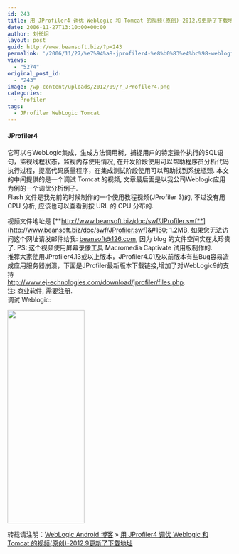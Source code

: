 ```yaml
---
id: 243
title: 用 JProfiler4 调优 Weblogic 和 Tomcat 的视频(原创)-2012.9更新了下载地址
date: 2006-11-27T13:10:00+00:00
author: 刘长炯
layout: post
guid: http://www.beansoft.biz/?p=243
permalink: '/2006/11/27/%e7%94%a8-jprofiler4-%e8%b0%83%e4%bc%98-weblogic-%e5%92%8c-tomcat-%e7%9a%84%e8%a7%86%e9%a2%91%e5%8e%9f%e5%88%9b-2008-12-17%e6%9b%b4%e6%96%b0%e4%ba%86%e4%b8%8b%e8%bd%bd%e5%9c%b0%e5%9d%80/'
views:
  - "5274"
original_post_id:
  - "243"
image: /wp-content/uploads/2012/09/r_JProfiler4.png
categories:
  - Profiler
tags:
  - JProfiler WebLogic Tomcat
---
```

#### JProfiler4

它可以与WebLogic集成，生成方法调用树，捕捉用户的特定操作执行的SQL语句，监视线程状态，监视内存使用情况, 在开发阶段使用可以帮助程序员分析代码执行过程，提高代码质量程序，在集成测试阶段使用可以帮助找到系统瓶颈. 本文的中间提供的是一个调试 Tomcat 的视频, 文章最后面是以我公司Weblogic应用为例的一个调优分析例子.   
Flash 文件是我先前的时候制作的一个使用教程视频(JProfiler 3)的, 不过没有用 CPU 分析, 应该也可以查看到按 URL 的 CPU 分布的. 

视频文件地址是 [**http://www.beansoft.biz/doc/swf/JProfiler.swf**](http://www.beansoft.biz/doc/swf/JProfiler.swf)&#160; 1.2MB, 如果您无法访问这个网址请发邮件给我: <beansoft@126.com>, 因为 blog 的文件空间实在太珍贵了. PS: 这个视频使用屏幕录像工具 Macromedia Captivate 试用版制作的.   
推荐大家使用JProfiler4.13或以上版本，JProfiler4.01及以前版本有些Bug容易造成应用服务器崩溃，下面是JProfiler最新版本下载链接,增加了对WebLogic9的支持   
<http://www.ej-echnologies.com/download/jprofiler/files.php>.   
注: 商业软件, 需要注册.   
调试 Weblogic:

[<img border="0" alt="" src="http://www.blogjava.net/images/blogjava_net/beansoft/17773/r_JProfiler4.png" width="173" height="480" />](http://www.blogjava.net/images/blogjava_net/beansoft/17773/o_JProfiler4.png)

转载请注明：[WebLogic Android 博客](http://www.beansoft.biz) &raquo; [用 JProfiler4 调优 Weblogic 和 Tomcat 的视频(原创)-2012.9更新了下载地址](http://www.beansoft.biz/2006/11/27/%e7%94%a8-jprofiler4-%e8%b0%83%e4%bc%98-weblogic-%e5%92%8c-tomcat-%e7%9a%84%e8%a7%86%e9%a2%91%e5%8e%9f%e5%88%9b-2008-12-17%e6%9b%b4%e6%96%b0%e4%ba%86%e4%b8%8b%e8%bd%bd%e5%9c%b0%e5%9d%80/)